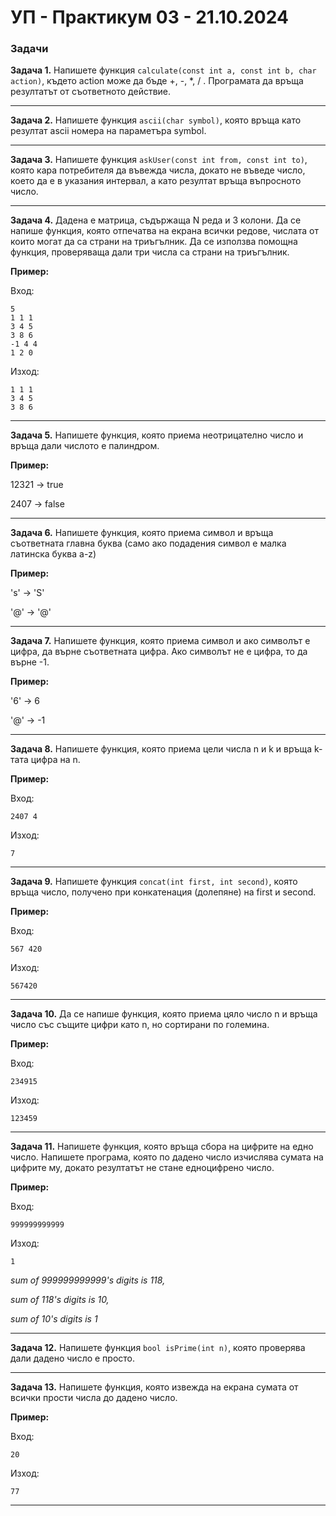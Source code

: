 # УП - Практикум 03 - 21.10.2024

### Задачи

**Задача 1.** Напишете функция `calculate(const int a, const int b, char action)`, където action може да бъде +, -, \*, / . Програмата да връща резултатът от съответното действие.

---

**Задача 2.** Напишете функция `ascii(char symbol)`, която връща като резултат ascii номера на параметъра symbol.

---

**Задача 3.** Напишете функция `askUser(const int from, const int to)`, която кара потребителя да въвежда числа, докато не въведе число, което да е в указания интервал, а като резултат връща въпросното число.

---

**Задача 4.** Дадена е матрица, съдържаща N реда и 3 колони. Да се напише функция, която отпечатва на екрана всички редове, числата от които могат да са страни на триъгълник. Да се използва помощна функция, проверяваща дали три числа са страни на триъгълник.

**Пример:**

Вход:

```
5
1 1 1
3 4 5
3 8 6
-1 4 4
1 2 0
```

Изход:

```
1 1 1
3 4 5
3 8 6
```

---

**Задача 5.** Напишете функция, която приема неотрицателно число и връща дали числото е палиндром.

**Пример:**

12321 &#8594; true

2407 &#8594; false

---

**Задача 6.**
Напишете функция, която приема символ и връща съответната главна буква (само ако подадения символ е малка латинска буква a-z)

**Пример:**

's' &#8594; 'S'

'@' &#8594; '@'

---

**Задача 7.**
Напишете функция, която приема символ и ако символът е цифра, да върне съответната цифра. Ако символът не е цифра, то да върне -1.

**Пример:**

'6' &#8594; 6

'@' &#8594; -1

---

**Задача 8.** Напишете функция, която приема цели числа n и k и връща k-тата цифра на n.

**Пример:**

Вход:

```
2407 4
```

Изход:

```
7
```

---

**Задача 9.** Напишете функция `concat(int first, int second)`, която връща число, получено при конкатенация (долепяне) на first и second.

**Пример:**

Вход:

```
567 420
```

Изход:

```
567420
```

---

**Задача 10.** Да се напише функция, която приема цяло число n и връща число със същите цифри като n, но сортирани по големина.

**Пример:**

Вход:

```
234915
```

Изход:

```
123459
```

---

**Задача 11.** Напишете функция, която връща сбора на цифрите на едно число. Напишете програма, която по дадено число изчислява сумата на цифрите му, докато резултатът не стане едноцифрено число.

**Пример:**

Вход:

```
999999999999
```

Изход:

```
1
```

_sum of 999999999999's digits is 118,_

_sum of 118's digits is 10,_

_sum of 10's digits is 1_

---

**Задача 12.** Напишете функция `bool isPrime(int n)`, която проверява дали дадено число е просто.

---

**Задача 13.** Напишете функция, която извежда на екрана сумата от всички прости числа до дадено число.

**Пример:**

Вход:

```
20
```

Изход:

```
77
```

---
